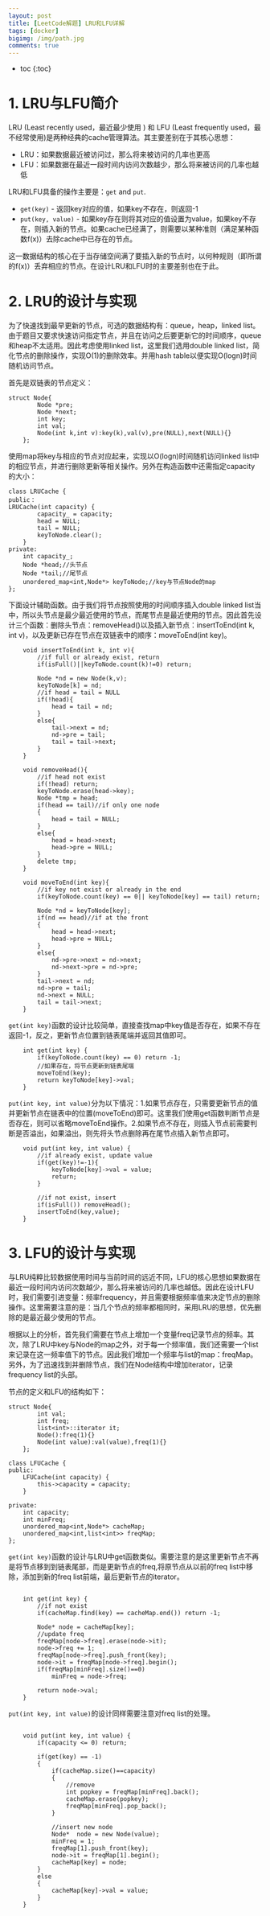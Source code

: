 ```yaml
---
layout: post
title: [LeetCode解题] LRU和LFU详解
tags: [docker]
bigimg: /img/path.jpg
comments: true
---
```


* toc
{:toc}

# 1. LRU与LFU简介
LRU (Least recently used，最近最少使用 ) 和 LFU (Least frequently used，最不经常使用)是两种经典的cache管理算法。其主要差别在于其核心思想：

+ LRU：如果数据最近被访问过，那么将来被访问的几率也更高
+ LFU：如果数据在最近一段时间内访问次数越少，那么将来被访问的几率也越低

LRU和LFU具备的操作主要是：`get` and `put`.

+ `get(key)` - 返回key对应的值，如果key不存在，则返回-1
+ `put(key, value)` - 如果key存在则将其对应的值设置为value，如果key不存在，则插入新的节点。如果cache已经满了，则需要以某种准则（满足某种函数f(x)）去除cache中已存在的节点。

这一数据结构的核心在于当存储空间满了要插入新的节点时，以何种规则（即所谓的f(x)）丢弃相应的节点。在设计LRU和LFU时的主要差别也在于此。

# 2. LRU的设计与实现

为了快速找到最早更新的节点，可选的数据结构有：queue，heap，linked list。由于题目又要求快速访问指定节点，并且在访问之后要更新它的时间顺序，queue和heap不太适用。因此考虑使用linked list，这里我们选用double linked list，简化节点的删除操作，实现O(1)的删除效率。并用hash table以便实现O(logn)时间随机访问节点。

首先是双链表的节点定义：
```
struct Node{
        Node *pre;
        Node *next;
        int key;
        int val;
        Node(int k,int v):key(k),val(v),pre(NULL),next(NULL){}
    };
```
使用map将key与相应的节点对应起来，实现以O(logn)时间随机访问linked list中的相应节点，并进行删除更新等相关操作。另外在构造函数中还需指定capacity的大小：
```
class LRUCache {
public：
LRUCache(int capacity) {
        capacity_ = capacity;
        head = NULL;
        tail = NULL;
        keyToNode.clear();
    }
private:
    int capacity_; 
    Node *head;//头节点
    Node *tail;//尾节点
    unordered_map<int,Node*> keyToNode;//key与节点Node的map
};
```

下面设计辅助函数。由于我们将节点按照使用的时间顺序插入double linked list当中，所以头节点是最少最近使用的节点，而尾节点是最近使用的节点。因此首先设计三个函数：删除头节点：removeHead()以及插入新节点：insertToEnd(int k, int v)，以及更新已存在节点在双链表中的顺序：moveToEnd(int key)。
```
    void insertToEnd(int k, int v){
        //if full or already exist, return
        if(isFull()||keyToNode.count(k)!=0) return;
        
        Node *nd = new Node(k,v);
        keyToNode[k] = nd;
        //if head = tail = NULL
        if(!head){
            head = tail = nd;
        }
        else{
            tail->next = nd;
            nd->pre = tail;
            tail = tail->next;
        }
    }
    
    void removeHead(){
        //if head not exist
        if(!head) return;
        keyToNode.erase(head->key);
        Node *tmp = head;
        if(head == tail)//if only one node
        {
            head = tail = NULL;
        }
        else{
            head = head->next;
            head->pre = NULL;
        }
        delete tmp;
    }
    
    void moveToEnd(int key){
        //if key not exist or already in the end
        if(keyToNode.count(key) == 0|| keyToNode[key] == tail) return;
        
        Node *nd = keyToNode[key];
        if(nd == head)//if at the front
        {
            head = head->next;
            head->pre = NULL;
        }
        else{
            nd->pre->next = nd->next;
            nd->next->pre = nd->pre;
        }
        tail->next = nd;
        nd->pre = tail;
        nd->next = NULL;
        tail = tail->next;
    }
```
`get(int key)`函数的设计比较简单，直接查找map中key值是否存在，如果不存在返回-1，反之，更新节点位置到链表尾端并返回其值即可。
```
    int get(int key) {
        if(keyToNode.count(key) == 0) return -1;
        //如果存在，将节点更新到链表尾端
        moveToEnd(key);
        return keyToNode[key]->val;
    }
```
 `put(int key, int value)`分为以下情况：1.如果节点存在，只需要更新节点的值并更新节点在链表中的位置(moveToEnd)即可。这里我们使用get函数判断节点是否存在，则可以省略moveToEnd操作。2.如果节点不存在，则插入节点前需要判断是否溢出，如果溢出，则先将头节点删除再在尾节点插入新节点即可。

```
    void put(int key, int value) {
        //if already exist, update value
        if(get(key)!=-1){
            keyToNode[key]->val = value;
            return;
        }
        
        //if not exist, insert
        if(isFull()) removeHead();
        insertToEnd(key,value);
    }
  ```

# 3. LFU的设计与实现

与LRU纯粹比较数据使用时间与当前时间的远近不同，LFU的核心思想如果数据在最近一段时间内访问次数越少，那么将来被访问的几率也越低。因此在设计LFU时，我们需要引进变量：频率frequency，并且需要根据频率值来决定节点的删除操作。这里需要注意的是：当几个节点的频率都相同时，采用LRU的思想，优先删除的是最近最少使用的节点。

根据以上的分析，首先我们需要在节点上增加一个变量freq记录节点的频率。其次，除了LRU中key与Node的map之外，对于每一个频率值，我们还需要一个list 来记录在这一频率值下的节点。因此我们增加一个频率与list的map：freqMap。另外，为了迅速找到并删除节点，我们在Node结构中增加iterator，记录frequency list的头部。

节点的定义和LFU的结构如下：
```
struct Node{
        int val;
        int freq;
        list<int>::iterator it;
        Node():freq(1){}
        Node(int value):val(value),freq(1){}
    };
```
```
class LFUCache {
public:
    LFUCache(int capacity) {
        this->capacity = capacity;
    }

private:
    int capacity;
    int minFreq;
    unordered_map<int,Node*> cacheMap;
    unordered_map<int,list<int>> freqMap;
};
```
`get(int key)`函数的设计与LRU中get函数类似。需要注意的是这里更新节点不再是将节点移到到链表尾部，而是更新节点的freq,将原节点从以前的freq list中移除，添加到新的freq list前端，最后更新节点的iterator。
```    

    int get(int key) {
        //if not exist
        if(cacheMap.find(key) == cacheMap.end()) return -1;
        
        Node* node = cacheMap[key];
        //update freq
        freqMap[node->freq].erase(node->it);
        node->freq += 1;
        freqMap[node->freq].push_front(key);
        node->it = freqMap[node->freq].begin();
        if(freqMap[minFreq].size()==0)
            minFreq = node->freq;
        
        return node->val;
    }
```
 `put(int key, int value)`的设计同样需要注意对freq list的处理。
```    

    void put(int key, int value) {
        if(capacity <= 0) return;
        
        if(get(key) == -1)
        {
            if(cacheMap.size()==capacity)
            {
                //remove
                int popkey = freqMap[minFreq].back();
                cacheMap.erase(popkey);
                freqMap[minFreq].pop_back();
            }
            
            //insert new node
            Node*  node = new Node(value);
            minFreq = 1;
            freqMap[1].push_front(key);
            node->it = freqMap[1].begin();
            cacheMap[key] = node;
        }
        else
        {
            cacheMap[key]->val = value;
        }
    }
```
